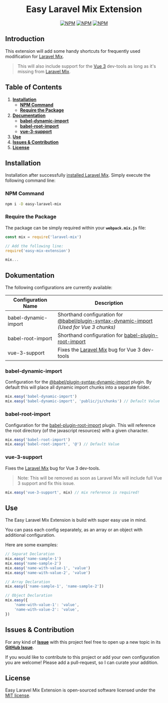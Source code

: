 <h1 align="center">Easy Laravel Mix Extension</h1>

<p align="center">
    <a href="https://www.npmjs.com/package/easy-mix-extension"><img src="https://img.shields.io/npm/v/easy-mix-extension.svg?color=success" alt="NPM"></a>
    <a href="https://npmcharts.com/compare/easy-mix-extension?minimal=true"><img src="https://img.shields.io/npm/dt/easy-mix-extension.svg" alt="NPM"></a>
    <a href="https://www.npmjs.com/package/easy-mix-extension"><img src="https://img.shields.io/npm/l/easy-mix-extension.svg.svg" alt="NPM"></a>
</p>



## Introduction

This extension will add some handy shortcuts for frequently used modification for [Laravel Mix](https://github.com/JeffreyWay/laravel-mix).

> This will also include support for the [Vue 3](https://github.com/vuejs/vue) dev-tools as long as it's missing from [Laravel Mix](https://github.com/JeffreyWay/laravel-mix).



## Table of Contents

1. [**Installation**](#installation)
    - [**NPM Command**](#npm-command)
    - [**Require the Package**](#require-the-package)
1. [**Documentation**](#documentation)
    - [**babel-dynamic-import**](#babel-dynamic-import)
    - [**babel-root-import**](#babel-root-import)
    - [**vue-3-support**](#vue-3-support)
1. [**Use**](#use)
1. [**Issues & Contribution**](#issues--contribution)
1. [**License**](#license)



## Installation

Installation after successfully [installed Laravel Mix](https://laravel-mix.com/docs/5.0/installation). Simply execute the following command line:



### NPM Command

```sh
npm i -D easy-laravel-mix
```



### Require the Package

The package can be simply required within your **`webpack.mix.js`** file:

```js
const mix = require('laravel-mix')

// Add the following line:
require('easy-mix-extension')

mix...
```


## Dokumentation

The following configurations are currently available:

|Configuration Name|Description|
|-|-|
|babel-dynamic-import|Shorthand configuration for [@babel/plugin-syntax-dynamic-import](https://babeljs.io/docs/en/babel-plugin-syntax-dynamic-import)<br>*(Used for Vue 3 chunks)*|
|babel-root-import|Shorthand configuration for [babel-plugin-root-import](https://www.npmjs.com/package/babel-plugin-root-import)|
|vue-3-support|Fixes the [Laravel Mix](https://github.com/JeffreyWay/laravel-mix) bug for Vue 3 dev-tools|

### babel-dynamic-import

Configuration for the [@babel/plugin-syntax-dynamic-import](https://babeljs.io/docs/en/babel-plugin-syntax-dynamic-import) plugin. By default this will place all dynamic import chunks into a separate folder.

```js
mix.easy('babel-dynamic-import')
mix.easy('babel-dynamic-import', 'public/js/chunks') // Default Value
```

### babel-root-import

Configuration for the [babel-plugin-root-import](https://www.npmjs.com/package/babel-plugin-root-import) plugin. This will reference the root directory (of the javascript resources) with a given character.

```js
mix.easy('babel-root-import')
mix.easy('babel-root-import', '@') // Default Value
```

### vue-3-support

Fixes the [Laravel Mix](https://github.com/JeffreyWay/laravel-mix) bug for Vue 3 dev-tools.

> Note: This will be removed as soon as Laravel Mix will include full Vue 3 support and fix this issue.

```js
mix.easy('vue-3-support', mix) // mix reference is required!
```



## Use

The Easy Laravel Mix Extension is build with super easy use in mind.

You can pass each config separately, as an array or an object with additional configuration.

Here are some examples:

```js
// Separat Declaration
mix.easy('name-sample-1')
mix.easy('name-sample-2')
mix.easy('name-with-value-1', 'value')
mix.easy('name-with-value-2', 'value')

// Array Declaration
mix.easy(['name-sample-1', 'name-sample-2'])

// Object Declaration
mix.easy({
    'name-with-value-1': 'value',
    'name-with-value-2': 'value',
})
```



## Issues & Contribution

For any kind of [**Issue**](https://github.com/danielneubert/easy-mix-extension/issues) with this project feel free to open up a new topic in its [**GitHub Issue**](https://github.com/danielneubert/easy-mix-extension/issues).

If you would like to contribute to this project or add your own configuration you are welcome! Please add a pull-request, so I can curate your addition.



## License

Easy Laravel Mix Extension is open-sourced software licensed under the [MIT license](http://opensource.org/licenses/MIT).
